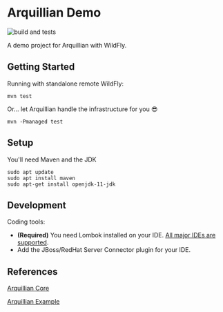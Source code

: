 # Arquillian Demo

![build and tests](https://github.com/epomatti/arquillian-demo/workflows/maven/badge.svg)

A demo project for Arquillian with WildFly.

## Getting Started

Running with standalone remote WildFly:

```
mvn test
```

Or... let Arquillian handle the infrastructure for you 😎

```
mvn -Pmanaged test
```


## Setup

You'll need Maven and the JDK

```
sudo apt update
sudo apt install maven
sudo apt-get install openjdk-11-jdk
```

## Development

Coding tools:

- **(Required)** You need Lombok installed on your IDE. [All major IDEs are supported](https://projectlombok.org/setup/overview).
- Add the JBoss/RedHat Server Connector plugin for your IDE.


## References

[Arquillian Core](http://arquillian.org/arquillian-core/)

[Arquillian Example](https://github.com/tolis-e/arquillian-wildfly-example)
